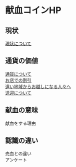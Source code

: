 # 献血コインHP

## 現状
[現状について](https://westv35.github.io/kenketu/genzyou)

## 通貨の価値
[通貨について](https://westv35.github.io/kenketu/)<br>
[お店での割引](https://westv35.github.io/kenketu//omise_waribiki)<br>
[遠い地域からお越しになる人々へ](https://westv35.github.io/kenketu/courtesy%20bus)<br>
[送迎について](https://westv35.github.io/kenketu/Bus_driver)<br>

## 献血の意味
献血をする理由

##  認識の違い
売血との違い<br>
アンケート<br>
